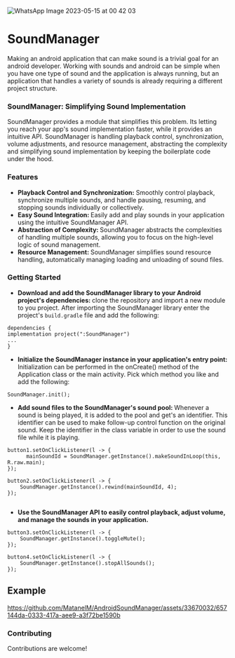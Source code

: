 
![WhatsApp Image 2023-05-15 at 00 42 03](https://github.com/MatanelM/AndroidSoundManager/assets/33670032/6a2eb45c-4b96-44d2-8b86-1f97d6968e7d)

# SoundManager

Making an android application that can make sound is a trivial goal for an android developer. 
Working with sounds and android can be simple when you have one type of sound and the application is always running, but an application that handles a variety of sounds is already requiring a different project structure.

### SoundManager: Simplifying Sound Implementation
SoundManager provides a module that simplifies this problem. Its letting you reach your app's sound implementation faster, while it provides an intuitive API. SoundManager is handling playback control, synchronization, volume adjustments, and resource management, abstracting the complexity and simplifying sound implementation by keeping the boilerplate code under the hood.

### Features

* <b>Playback Control and Synchronization:</b> Smoothly control playback, synchronize multiple sounds, and handle pausing, resuming, and stopping sounds individually or collectively.
* <b>Easy Sound Integration: </b>Easily add and play sounds in your application using the intuitive SoundManager API.
* <b>Abstraction of Complexity: </b>SoundManager abstracts the complexities of handling multiple sounds, allowing you to focus on the high-level logic of sound management.
* <b>Resource Management: </b>SoundManager simplifies sound resource handling, automatically managing loading and unloading of sound files.

### Getting Started

* <b> Download and add the SoundManager library to your Android project's dependencies: </b> clone the repository and import a new module to you project. After importing the SoundManager library enter the project's `build.gradle` file and add the following:
```
dependencies {
implementation project(":SoundManager")
...
}
```

* <b> Initialize the SoundManager instance in your application's entry point: </b> Initialization can be performed in the onCreate() method of the Application class or the main activity. Pick which method you like and add the following:
```
SoundManager.init();
```

* <b> Add sound files to the SoundManager's sound pool: </b> Whenever a sound is being played, it is added to the pool and get's an identifier. This identifier can be used to make follow-up control function on the original sound. Keep the identifier in the class variable in order to use the sound file while it is playing.
```
button1.setOnClickListener(l -> {
      mainSoundId = SoundManager.getInstance().makeSoundInLoop(this, R.raw.main);
});

button2.setOnClickListener(l -> {
    SoundManager.getInstance().rewind(mainSoundId, 4);
});
        
```

* <b> Use the SoundManager API to easily control playback, adjust volume, and manage the sounds in your application.</b>
```
button3.setOnClickListener(l -> {
    SoundManager.getInstance().toggleMute();
});

button4.setOnClickListener(l -> {
    SoundManager.getInstance().stopAllSounds();
});
```
## Example

https://github.com/MatanelM/AndroidSoundManager/assets/33670032/657144da-0333-417a-aee9-a3f72be1590b

### Contributing
Contributions are welcome!




